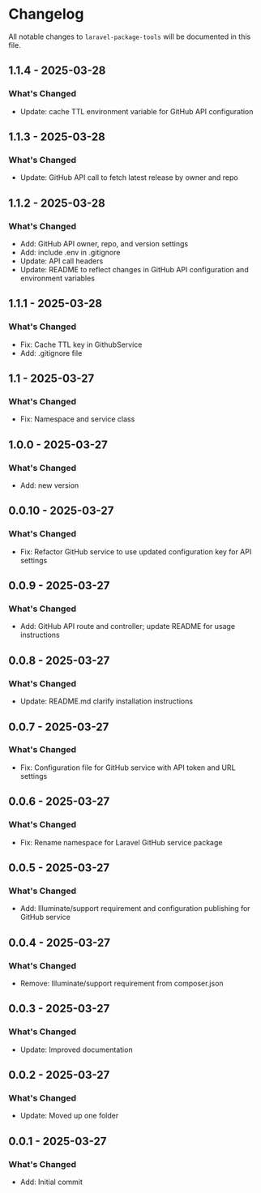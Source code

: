 # Changelog

All notable changes to `laravel-package-tools` will be documented in this file.

## 1.1.4 - 2025-03-28

### What's Changed

- Update: cache TTL environment variable for GitHub API configuration

## 1.1.3 - 2025-03-28

### What's Changed

- Update: GitHub API call to fetch latest release by owner and repo

## 1.1.2 - 2025-03-28

### What's Changed

- Add: GitHub API owner, repo, and version settings
- Add: include .env in .gitignore
- Update: API call headers
- Update: README to reflect changes in GitHub API configuration and environment variables

## 1.1.1 - 2025-03-28

### What's Changed

- Fix: Cache TTL key in GithubService
- Add: .gitignore file

## 1.1 - 2025-03-27

### What's Changed

- Fix: Namespace and service class

## 1.0.0 - 2025-03-27

### What's Changed

- Add: new version

## 0.0.10 - 2025-03-27

### What's Changed

- Fix: Refactor GitHub service to use updated configuration key for API settings

## 0.0.9 - 2025-03-27

### What's Changed

- Add: GitHub API route and controller; update README for usage instructions

## 0.0.8 - 2025-03-27

### What's Changed

- Update: README.md clarify installation instructions

## 0.0.7 - 2025-03-27

### What's Changed

- Fix: Configuration file for GitHub service with API token and URL settings

## 0.0.6 - 2025-03-27

### What's Changed

- Fix: Rename namespace for Laravel GitHub service package

## 0.0.5 - 2025-03-27

### What's Changed

- Add: Illuminate/support requirement and configuration publishing for GitHub service

## 0.0.4 - 2025-03-27

### What's Changed

- Remove: Illuminate/support requirement from composer.json

## 0.0.3 - 2025-03-27

### What's Changed

- Update: Improved documentation

## 0.0.2 - 2025-03-27

### What's Changed

- Update: Moved up one folder

## 0.0.1 - 2025-03-27

### What's Changed

- Add: Initial commit
